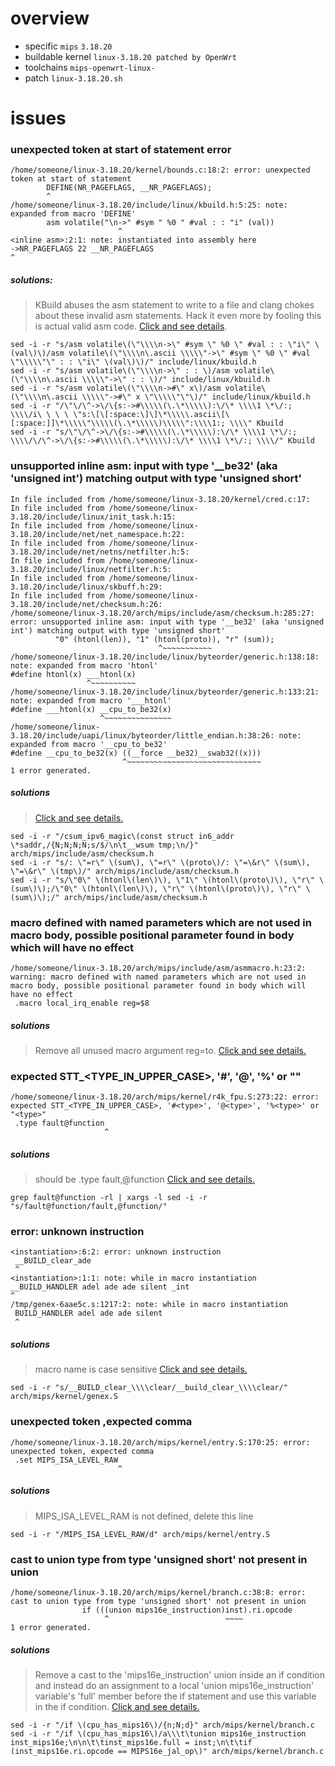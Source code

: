 # overview 

+ specific `mips` `3.18.20`
+ buildable kernel `linux-3.18.20 patched by OpenWrt`
+ toolchains `mips-openwrt-linux-`
+ patch `linux-3.18.20.sh`

# issues

### unexpected token at start of statement error

```text
/home/someone/linux-3.18.20/kernel/bounds.c:18:2: error: unexpected token at start of statement
        DEFINE(NR_PAGEFLAGS, __NR_PAGEFLAGS);
        ^
/home/someone/linux-3.18.20/include/linux/kbuild.h:5:25: note: expanded from macro 'DEFINE'
        asm volatile("\n->" #sym " %0 " #val : : "i" (val))
                        ^
<inline asm>:2:1: note: instantiated into assembly here
->NR_PAGEFLAGS 22 __NR_PAGEFLAGS
^
```

##### solutions: 

>KBuild abuses the asm statement to write to a file and clang chokes about these invalid asm statements. Hack it even more by fooling this is actual valid asm code. 
>[Click and see details](https://blog.geekofia.in/android/patches/2019/05/20/unexpected-token-at-start-of-statement-patch.html).

```shell script
sed -i -r "s/asm volatile\(\"\\\\n->\" #sym \" %0 \" #val : : \"i\" \(val\)\)/asm volatile\(\"\\\\n\.ascii \\\\\"->\" #sym \" %0 \" #val \"\\\\\"\" : : \"i\" \(val\)\)/" include/linux/kbuild.h
sed -i -r "s/asm volatile\(\"\\\\n->\" : : \)/asm volatile\(\"\\\\n\.ascii \\\\\"->\" : : \)/" include/linux/kbuild.h
sed -i -r "s/asm volatile\(\"\\\\n->#\" x\)/asm volatile\(\"\\\\n\.ascii \\\\\"->#\" x \"\\\\\"\"\)/" include/linux/kbuild.h
sed -i -r "/\"\/\^->\/\{s:->#\\\\\(\.\*\\\\\):\/\* \\\\1 \*\/:; \\\\/i\ \ \ \ \"s:\[\[:space:\]\]\*\\\\\.ascii\[\[:space:]]\*\\\\\"\\\\\(\.\*\\\\\)\\\\\":\\\\1:; \\\\" Kbuild
sed -i -r "s/\"\/\^->\/\{s:->#\\\\\(\.\*\\\\\):\/\* \\\\1 \*\/:; \\\\/\/\^->\/\{s:->#\\\\\(\.\*\\\\\):\/\* \\\\1 \*\/:; \\\\/" Kbuild
```

### unsupported inline asm: input with type '__be32' (aka 'unsigned int') matching output with type 'unsigned short'

```text
In file included from /home/someone/linux-3.18.20/kernel/cred.c:17:
In file included from /home/someone/linux-3.18.20/include/linux/init_task.h:15:
In file included from /home/someone/linux-3.18.20/include/net/net_namespace.h:22:
In file included from /home/someone/linux-3.18.20/include/net/netns/netfilter.h:5:
In file included from /home/someone/linux-3.18.20/include/linux/netfilter.h:5:
In file included from /home/someone/linux-3.18.20/include/linux/skbuff.h:29:
In file included from /home/someone/linux-3.18.20/include/net/checksum.h:26:
/home/someone/linux-3.18.20/arch/mips/include/asm/checksum.h:285:27: error: unsupported inline asm: input with type '__be32' (aka 'unsigned int') matching output with type 'unsigned short'
          "0" (htonl(len)), "1" (htonl(proto)), "r" (sum));
                                 ^~~~~~~~~~~~
/home/someone/linux-3.18.20/include/linux/byteorder/generic.h:138:18: note: expanded from macro 'htonl'
#define htonl(x) ___htonl(x)
                 ^~~~~~~~~~~
/home/someone/linux-3.18.20/include/linux/byteorder/generic.h:133:21: note: expanded from macro '___htonl'
#define ___htonl(x) __cpu_to_be32(x)
                    ^~~~~~~~~~~~~~~~
/home/someone/linux-3.18.20/include/uapi/linux/byteorder/little_endian.h:38:26: note: expanded from macro '__cpu_to_be32'
#define __cpu_to_be32(x) ((__force __be32)__swab32((x)))
                         ^~~~~~~~~~~~~~~~~~~~~~~~~~~~~~~
1 error generated.
```

##### solutions

>[Click and see details.](https://www.linux-mips.org/archives/linux-mips/2015-02/msg00185.html)

```shell script
sed -i -r "/csum_ipv6_magic\(const struct in6_addr \*saddr,/{N;N;N;N;s/$/\n\t__wsum tmp;\n/}" arch/mips/include/asm/checksum.h
sed -i -r "s/: \"=r\" \(sum\), \"=r\" \(proto\)/: \"=\&r\" \(sum\), \"=\&r\" \(tmp\)/" arch/mips/include/asm/checksum.h
sed -i -r "s/\"0\" \(htonl\(len\)\), \"1\" \(htonl\(proto\)\), \"r\" \(sum\)\);/\"0\" \(htonl\(len\)\), \"r\" \(htonl\(proto\)\), \"r\" \(sum\)\);/" arch/mips/include/asm/checksum.h
```

### macro defined with named parameters which are not used in macro body, possible positional parameter found in body which will have no effect

```text
/home/someone/linux-3.18.20/arch/mips/include/asm/asmmacro.h:23:2: warning: macro defined with named parameters which are not used in macro body, possible positional parameter found in body which will have no effect
 .macro local_irq_enable reg=$8
```

##### solutions

>Remove all unused macro argument reg=to.
>[Click and see details.](https://github.com/Fuzion24/LLVM-Linux-Kernel/blob/74a384cc891239b953e545532a31df7f3c1d8f88/arch/mips/patches/mips-ias-remove-unused-macro-args.patch)

### expected STT_<TYPE_IN_UPPER_CASE>, '#<type>', '@<type>', '%<type>' or "<type>"

```text
/home/someone/linux-3.18.20/arch/mips/kernel/r4k_fpu.S:273:22: error: expected STT_<TYPE_IN_UPPER_CASE>, '#<type>', '@<type>', '%<type>' or "<type>"
 .type fault@function
                     ^
```

##### solutions

>should be .type fault,@function
>[Click and see details.](https://sourceware.org/binutils/docs/as/Type.html#Type)

```shell script
grep fault@function -rl | xargs -l sed -i -r "s/fault@function/fault,@function/"
```

### error: unknown instruction

```text
<instantiation>:6:2: error: unknown instruction
 __BUILD_clear_ade
 ^
<instantiation>:1:1: note: while in macro instantiation
__BUILD_HANDLER adel ade ade silent _int
^
/tmp/genex-6aae5c.s:1217:2: note: while in macro instantiation
 BUILD_HANDLER adel ade ade silent
 ^
```

##### solutions

>macro name is case sensitive
>[Click and see details.](https://source.puri.sm/Librem5/linux-emcraft/commit/158d3b2ad18ca4570c9929b9b31d298d86fa2c02)

```shell script
sed -i -r "s/__BUILD_clear_\\\\clear/__build_clear_\\\\clear/" arch/mips/kernel/genex.S
```

### unexpected token ,expected comma

```text
/home/someone/linux-3.18.20/arch/mips/kernel/entry.S:170:25: error: unexpected token, expected comma
 .set MIPS_ISA_LEVEL_RAW
                        ^
```

##### solutions

>MIPS_ISA_LEVEL_RAM is not defined, delete this line

```shell script
sed -i -r "/MIPS_ISA_LEVEL_RAW/d" arch/mips/kernel/entry.S
```

### cast to union type from type 'unsigned short' not present in union

```text
/home/someone/linux-3.18.20/arch/mips/kernel/branch.c:38:8: error: cast to union type from type 'unsigned short' not present in union
                if (((union mips16e_instruction)inst).ri.opcode
                     ^                          ~~~~
1 error generated.
```

##### solutions

>Remove a cast to the 'mips16e_instruction' union inside an if
condition and instead do an assignment to a local
'union mips16e_instruction' variable's 'full' member before the if
statement and use this variable in the if condition.
>[Click and see details.](https://github.com/Fuzion24/LLVM-Linux-Kernel/blob/master/arch/mips/patches/ARCHIVE/mips-fix-cast-to-type-not-present-in-union.patch)

```shell script
sed -i -r "/if \(cpu_has_mips16\)/{n;N;d}" arch/mips/kernel/branch.c
sed -i -r "/if \(cpu_has_mips16\)/a\\\t\tunion mips16e_instruction inst_mips16e;\n\n\t\tinst_mips16e.full = inst;\n\t\tif (inst_mips16e.ri.opcode == MIPS16e_jal_op\)" arch/mips/kernel/branch.c
```
